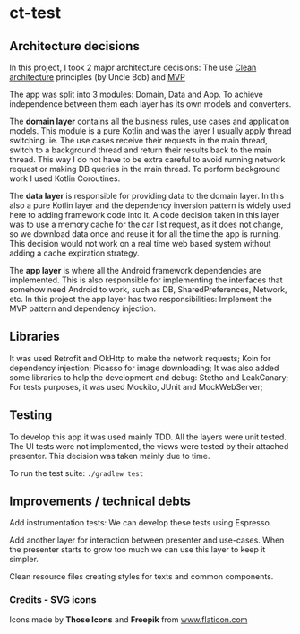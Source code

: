 # ct-test
## Architecture decisions
In this project, I took 2 major architecture decisions: The use [Clean architecture](http://blog.cleancoder.com/uncle-bob/2012/08/13/the-clean-architecture.html) principles (by Uncle Bob) and [MVP](https://en.wikipedia.org/wiki/Model%E2%80%93view%E2%80%93presenter)

The app was split into 3 modules: Domain, Data and App. To achieve independence between them each layer has its own models and converters.

The **domain layer** contains all the business rules, use cases and application models. This module is a pure Kotlin and was the layer I usually apply thread switching. ie. The use cases receive their requests in the main thread, switch to a background thread and return their results back to the main thread. This way I do not have to be extra careful to avoid running network request or making DB queries in the main thread. To perform background work I used Kotlin Coroutines.

The **data layer** is responsible for providing data to the domain layer. In this also a pure Kotlin layer and the dependency inversion pattern is widely used here to adding framework code into it. A code decision taken in this layer was to use a memory cache for the car list request, as it does not change, so we download data once and reuse it for all the time the app is running. This decision would not work on a real time web based system without adding a cache expiration strategy.

The **app layer** is where all the Android framework dependencies are implemented. This is also responsible for implementing the interfaces that somehow need Android to work, such as DB, SharedPreferences, Network, etc.
In this project the app layer has two responsibilities: Implement the MVP pattern and dependency injection.

## Libraries
It was used Retrofit and OkHttp to make the network requests;
Koin for dependency injection;
Picasso for image downloading;
It was also added some libraries to help the development and debug: Stetho and LeakCanary;
For tests purposes, it was used Mockito, JUnit and MockWebServer;

## Testing
To develop this app it was used mainly TDD. All the layers were unit tested. The UI tests were not implemented, the views were tested by their attached presenter. This decision was taken mainly due to time.

To run the test suite: `./gradlew test`

## Improvements / technical debts
Add instrumentation tests: We can develop these tests using Espresso.

Add another layer for interaction between presenter and use-cases. When the presenter starts to grow too much we can use this layer to keep it simpler.

Clean resource files creating styles for texts and common components.

### Credits - SVG icons
Icons made by **Those Icons** and **Freepik** from www.flaticon.com 
